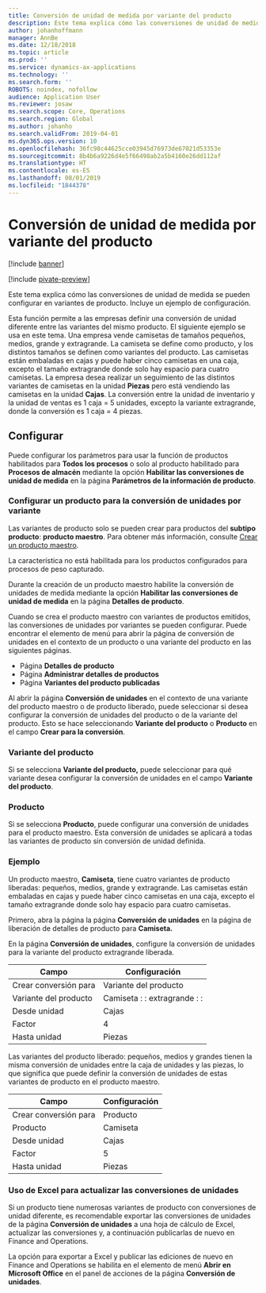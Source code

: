 ```yaml
---
title: Conversión de unidad de medida por variante del producto
description: Este tema explica cómo las conversiones de unidad de medida se pueden configurar en variantes de producto.
author: johanhoffmann
manager: AnnBe
ms.date: 12/18/2018
ms.topic: article
ms.prod: ''
ms.service: dynamics-ax-applications
ms.technology: ''
ms.search.form: ''
ROBOTS: noindex, nofollow
audience: Application User
ms.reviewer: josaw
ms.search.scope: Core, Operations
ms.search.region: Global
ms.author: johanho
ms.search.validFrom: 2019-04-01
ms.dyn365.ops.version: 10
ms.openlocfilehash: 36fc98c44625cce03945d76973de67021d53353e
ms.sourcegitcommit: 8b4b6a9226d4e5f66498ab2a5b4160e26dd112af
ms.translationtype: HT
ms.contentlocale: es-ES
ms.lasthandoff: 08/01/2019
ms.locfileid: "1844378"
---
```

# <a name="unit-of-measure-conversion-per-product-variant"></a>Conversión de unidad de medida por variante del producto

[!include [banner](../includes/banner.md)]

[!include [pivate-preview](../includes/pivate-preview-banner.md)]

Este tema explica cómo las conversiones de unidad de medida se pueden configurar en variantes de producto. Incluye un ejemplo de configuración.

Esta función permite a las empresas definir una conversión de unidad diferente entre las variantes del mismo producto. El siguiente ejemplo se usa en este tema. Una empresa vende camisetas de tamaños pequeños, medios, grande y extragrande. La camiseta se define como producto, y los distintos tamaños se definen como variantes del producto. Las camisetas están embaladas en cajas y puede haber cinco camisetas en una caja, excepto el tamaño extragrande donde solo hay espacio para cuatro camisetas. La empresa desea realizar un seguimiento de las distintos variantes de camisetas en la unidad **Piezas** pero está vendiendo las camisetas en la unidad **Cajas**. La conversión entre la unidad de inventario y la unidad de ventas es 1 caja = 5 unidades, excepto la variante extragrande, donde la conversión es 1 caja = 4 piezas.

## <a name="setup"></a>Configurar

Puede configurar los parámetros para usar la función de productos habilitados para **Todos los procesos** o solo al producto habilitado para **Procesos de almacén** mediante la opción **Habilitar las conversiones de unidad de medida** en la página **Parámetros de la información de producto**.

### <a name="set-up-a-product-for-unit-conversion-per-variant"></a>Configurar un producto para la conversión de unidades por variante

Las variantes de producto solo se pueden crear para productos del **subtipo producto**: **producto maestro**. Para obtener más información, consulte [Crear un producto maestro](tasks/create-product-master.md).

La característica no está habilitada para los productos configurados para procesos de peso capturado. 

Durante la creación de un producto maestro habilite la conversión de unidades de medida mediante la opción **Habilitar las conversiones de unidad de medida** en la página **Detalles de producto**.

Cuando se crea el producto maestro con variantes de productos emitidos, las conversiones de unidades por variantes se pueden configurar. Puede encontrar el elemento de menú para abrir la página de conversión de unidades en el contexto de un producto o una variante del producto en las siguientes páginas.

-   Página **Detalles de producto**
-   Página **Administrar detalles de productos**
-   Página **Variantes del producto publicadas**

Al abrir la página **Conversión de unidades** en el contexto de una variante del producto maestro o de producto liberado, puede seleccionar si desea configurar la conversión de unidades del producto o de la variante del producto. Esto se hace seleccionando **Variante del producto** o **Producto** en el campo **Crear para la conversión**.

### <a name="product-variant"></a>Variante del producto

Si se selecciona **Variante del producto,** puede seleccionar para qué variante desea configurar la conversión de unidades en el campo **Variante del producto**.

### <a name="product"></a>Producto

Si se selecciona **Producto**, puede configurar una conversión de unidades para el producto maestro. Esta conversión de unidades se aplicará a todas las variantes de producto sin conversión de unidad definida.

### <a name="example"></a>Ejemplo

Un producto maestro, **Camiseta**, tiene cuatro variantes de producto liberadas: pequeños, medios, grande y extragrande. Las camisetas están embaladas en cajas y puede haber cinco camisetas en una caja, excepto el tamaño extragrande donde solo hay espacio para cuatro camisetas.

Primero, abra la página la página **Conversión de unidades** en la página de liberación de detalles de producto para **Camiseta.**

En la página **Conversión de unidades**, configure la conversión de unidades para la variante del producto extragrande liberada.

| **Campo**             | **Configuración**             |
|-----------------------|-------------------------|
| Crear conversión para | Variante del producto         |
| Variante del producto       | Camiseta : : extragrande : : |
| Desde unidad             | Cajas                   |
| Factor                | 4                       |
| Hasta unidad               | Piezas                  |

Las variantes del producto liberado: pequeños, medios y grandes tienen la misma conversión de unidades entre la caja de unidades y las piezas, lo que significa que puede definir la conversión de unidades de estas variantes de producto en el producto maestro.

| **Campo**             | **Configuración** |
|-----------------------|-------------|
| Crear conversión para | Producto     |
| Producto               | Camiseta     |
| Desde unidad             | Cajas       |
| Factor                | 5           |
| Hasta unidad               | Piezas      |

### <a name="using-excel-to-update-the-unit-conversions"></a>Uso de Excel para actualizar las conversiones de unidades

Si un producto tiene numerosas variantes de producto con conversiones de unidad diferente, es recomendable exportar las conversiones de unidades de la página **Conversión de unidades** a una hoja de cálculo de Excel, actualizar las conversiones y, a continuación publicarlas de nuevo en Finance and Operations.

La opción para exportar a Excel y publicar las ediciones de nuevo en Finance and Operations se habilita en el elemento de menú **Abrir en Microsoft Office** en el panel de acciones de la página **Conversión de unidades**.
